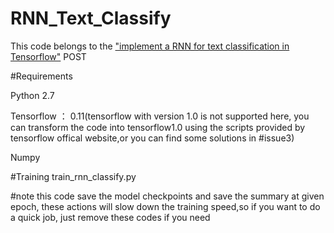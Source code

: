 # RNN_Text_Classify

This code belongs to the ["implement a RNN for text classification in Tensorflow"](http://blog.csdn.net/u010223750/article/details/53334313) POST






#Requirements

Python 2.7

Tensorflow ： 0.11(tensorflow with version 1.0 is not supported here, you can transform the code into tensorflow1.0 using the scripts   provided by tensorflow offical website,or you can find some solutions in #issue3)

Numpy







#Training
train_rnn_classify.py

#note
this code save the model checkpoints and save the summary at given epoch, these actions will slow down the training speed,so if you want to do a quick job, just remove these codes if you need


